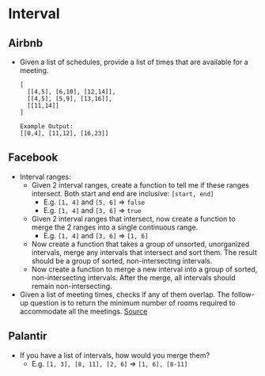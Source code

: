 Interval
==

## Airbnb

- Given a list of schedules, provide a list of times that are available for a meeting.
  ```
  [
    [[4,5], [6,10], [12,14]],
    [[4,5], [5,9], [13,16]],
    [[11,14]]
  ]

  Example Output:
  [[0,4], [11,12], [16,23]]
  ```

## Facebook

- Interval ranges:
  - Given 2 interval ranges, create a function to tell me if these ranges intersect. Both start and end are inclusive: `[start, end]`
    - E.g. `[1, 4]` and `[5, 6]` => `false`
    - E.g. `[1, 4]` and `[3, 6]` => `true`
  - Given 2 interval ranges that intersect, now create a function to merge the 2 ranges into a single continuous range.
    - E.g. `[1, 4]` and `[3, 6]` => `[1, 6]`
  - Now create a function that takes a group of unsorted, unorganized intervals, merge any intervals that intersect and sort them. The result should be a group of sorted, non-intersecting intervals.
  - Now create a function to merge a new interval into a group of sorted, non-intersecting intervals. After the merge, all intervals should remain
  non-intersecting.
- Given a list of meeting times, checks if any of them overlap. The follow-up question is to return the minimum number of rooms required to accommodate all the meetings. [Source](http://blog.gainlo.co/index.php/2016/07/12/meeting-room-scheduling-problem/)

## Palantir

- If you have a list of intervals, how would you merge them?
  - E.g. `[1, 3], [8, 11], [2, 6]` => `[1, 6], [8-11]`
